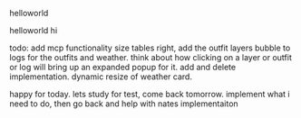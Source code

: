 helloworld

helloworld
hi

todo:
add mcp functionality
size tables right, add the outfit layers bubble to logs for the outfits and weather. 
think about how clicking on a layer or outfit or log will bring up an expanded popup for it. 
add and delete implementation.
dynamic resize of weather card.

happy for today. lets study for test, come back tomorrow. implement what i need to do, then go back and help with nates implementaiton